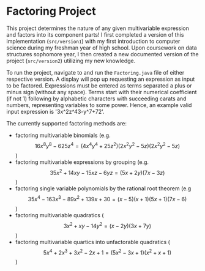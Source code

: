 # Factoring Project

This project determines the nature of any given multivariable expression and factors into its component parts! I first completed a version of this implementation (`src/version1`) with my first introduction to computer science during my freshman year of high school. Upon coursework on data structures sophomore year, I then created a new documented version of the project (`src/version2`) utilizing my new knowledge.

To run the project, navigate to and run the `Factoring.java` file of either respective version. A display will pop up requesting an expression as input to be factored. Expressions must be entered as terms separated a plus or minus sign (without any space). Terms start with their numerical coefficient (if not 1) following by alphabetic characters with succeeding carats and numbers, representing variables to some power. Hence, an example valid input expression is '3x^2z^43-y^7+72'.

The currently supported factoring methods are:
- factoring multivariable binomials (e.g. $$16x^8y^8 - 625z^4 = (4x^4y^4+25z^2)(2x^2y^2-5z)(2x^2y^2-5z)$$)
- factoring multivariable expressions by grouping (e.g. $$35x^2+14xy-15xz-6yz = (5x+2y)(7x-3z)$$)
- factoring single variable polynomials by the rational root theorem (e.g $$35x^4-163x^3-89x^2+139x+30 = (x-5)(x+1)(5x+1)(7x-6)$$)
- factoring multivariable quadratics ($$3x^2+xy-14y^2 = (x-2y)(3x+7y)$$)
- factoring multivariable quartics into unfactorable quadratics ($$5x^4+2x^3+3x^2-2x+1 = (5x^2-3x+1)(x^2+x+1)$$)
